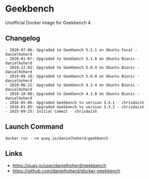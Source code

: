 # Geekbench

Unofficial Docker image for Geekbench 4.

## Changelog

```
- 2020-07-06: Upgraded to Geekbench 5.2.1 on Ubuntu Focal - danielhoherd
- 2020-01-07: Upgraded to Geekbench 5.1.0 on Ubuntu Bionic - danielhoherd
- 2019-12-03: Upgraded to Geekbench 5.0.4 on Ubuntu Bionic - danielhoherd
- 2019-09-10: Upgraded to Geekbench 5.0.0 on Ubuntu Bionic - danielhoherd
- 2019-06-21: Upgraded to Geekbench 4.3.4 on Ubuntu Bionic - danielhoherd
- 2018-10-08: Upgraded to Geekbench 4.3.0 on Ubuntu Bionic - danielhoherd
- 2016-05-06: Upgraded Geekbench to version 3.4.1 - chrisdaish
- 2016-01-05: Upgraded Geekbench to version 3.3.2 - chrisdaish
- 2015-09-25: Initial Commit - chrisdaish
```

## Launch Command

```
docker run --rm quay.io/danielhoherd/geekbench
```

## Links

- <https://quay.io/user/danielhoherd/geekbench>
- <https://github.com/danielhoherd/docker-geekbench>
